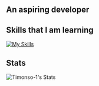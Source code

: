 ## An aspiring developer


## Skills that I am learning
[![My Skills](https://skillicons.dev/icons?i=idea,java,kotlin,github,python,gradle&perline=6)](https://skillicons.dev) 

## Stats
![Timonso-1's Stats](https://github-readme-stats.vercel.app/api?username=Timonso-1&theme=vue-dark&show_icons=true&hide_border=false&count_private=true)

